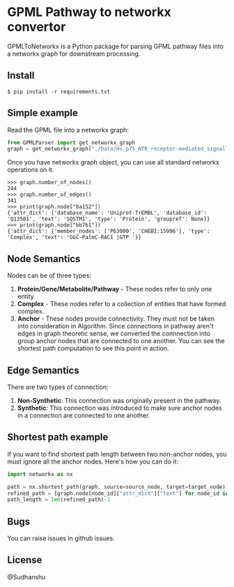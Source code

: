 
# GPML Pathway to networkx convertor

GPMLToNetworkx is a Python package for parsing GPML pathway files into a 
networkx graph for downstream processing.


## Install


    $ pip install -r requirements.txt

## Simple example


Read the GPML file into a networkx graph:
```python
from GPMLParser import get_networkx_graph
graph = get_networkx_graph("./Data/Hs_p75_NTR_receptor-mediated_signalling_WP4443_101574.gpml")
```    
Once you have networkx graph object, you can use all standard networkx operations on it.

    >>> graph.number_of_nodes()
    244
    >>> graph.number_of_edges()
    341
    >>> print(graph.node["ba152"])
    {'attr_dict': {'database_name': 'Uniprot-TrEMBL', 'database_id': 'Q13501', 'text': 'SQSTM1', 'type': 'Protein', 'groupref': None}}
    >>> print(graph.node["bb7b1"])
    {'attr_dict': {'member_nodes': ['P63000', 'CHEBI:15996'], 'type': 'Complex', 'text': 'GGC-PalmC-RAC1 |GTP '}}
 
## Node Semantics

Nodes can be of three types:
1. **Protein/Gene/Metabolite/Pathway** - These nodes refer to only one entity
2. **Complex** - These nodes refer to a collection of entities that have formed complex.
3. **Anchor** - These nodes provide connectivity. They must not be taken into consideration in Algorithm. Since connections
in  pathway aren't edges in graph theoretic sense, we converted the connnection into 
group anchor nodes that are connected to one another. You can see the shortest path 
computation to see this point in action.

## Edge Semantics

There are two types of connection:
1. **Non-Synthetic**: This connection was originally present in the pathway.
2. **Synthetic**: This connection was introduced to make sure anchor nodes in a connection are connected to one another.

## Shortest path example

If you want to find shortest path length between two non-anchor nodes, you must ignore all 
the anchor nodes. Here's how you can do it:
```python
import networkx as nx 

path = nx.shortest_path(graph, source=source_node, target=target_node)
refined_path = [graph.node[node_id]["attr_dict"]["text"] for node_id in path if graph.node[node_id]["attr_dict"]["type"] != "anchor"]
path_length = len(refined_path)-1
```    

## Bugs
You can raise issues in github issues.

## License

<this needs some legal work>
@Sudhanshu
